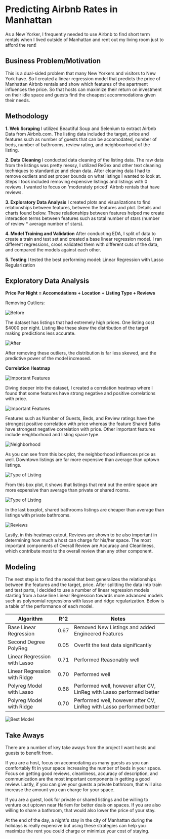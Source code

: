 # Predicting Airbnb Rates in Manhattan 

As a New Yorker, I frequently needed to use Airbnb to find short term rentals when I lived outside of Manhattan and rent out my living room just to afford the rent!

## Business Problem/Motivation
This is a dual-sided problem that many New Yorkers and visitors to New York have. So I created a linear regression model that predicts the price of Manhattan Airbnb rentals and show which features of the apartment influences the price. So that hosts can maximize their return on investment on their idle space and guests find the cheapest accommodations given their needs.

## Methodology
**1. Web Scraping**
I utilized Beautiful Soup and Selenium to extract Airbnb Data from Airbnb.com. The listing data included the target, price and features such as number of guests that can be accomodated, number of beds, number of bathrooms, review rating, and neighboorhood of the listing.

**2. Data Cleaning**
I conducted data cleaning of the listing data. The raw data from the listings was pretty messy, I utilized ReGex and other text cleaning techniques to standardize and clean data. After cleaning data I had to remove outliers and set proper bounds on what listings I wanted to look at. Steps I took included removing expensive listings and listings with 0 reviews. I wanted to focus on 'moderately priced' Airbnb rentals that have reviews. 

**3. Exploratory Data Analysis**
I created plots and visualizations to find relationships between features, between the features and plot. Details and charts found below. These relationships between features helped me create interaction terms between features such as total number of stars (number of review * average number of stars).

**4. Model Training and Validation**
After conducting EDA, I split of data to create a train and test set and created a base linear regression model. I ran different regressions, cross validated them with different cuts of the data, and compared the models against each other.  

**5. Testing**
I tested the best performing model: Linear Regression with Lasso Regularization

## Exploratory Data Analysis

**Price Per Night = Accomodations + Location + Listing Type + Reviews**

Removing Outliers:

![Before](pricedistoutliers.png)

The dataset has listings that had extremely high prices. One listing cost $4000 per night. Listing like these skew the distribution of the target making predictions less accurate.

![After](priceoutliersremoved.png)

After removing these outliers, the distribution is far less skewed, and the predictive power of the model increased.

**Correlation Heatmap**

![Important Features](Heatmap.png)

Diving deeper into the dataset, I created a correlation heatmap where I found that some features have strong negative and positive correlations with price.

![Important Features](importantfeatures.png)

Features such as Number of Guests, Beds, and Review ratings have the strongest positive correlation with price whereas the feature Shared Baths have strongest negative correlation with price. Other important features include neighborhood and listing space type. 


![Neighborhood](neighborhood_boxplot.png)

As you can see from this box plot, the neighborhood influences price as well. Downtown listings are far more expensive than average than uptown listings.


![Type of Listing](Listing_type_boxplot.png)

From this box plot, it shows that listings that rent out the entire space are more expensive than average than private or shared rooms.

![Type of Listing](shared_bath_boxplot.png)

In the last boxplot, shared bathrooms listings are cheaper than average than listings with private bathrooms.

![Reviews](reviews.png)

Lastly, in this heatmap cutout, Reviews are shown to be also important in determining how much a host can charge for his/her space. The most important components of Overall Review are Accuracy and Cleanliness, which contribute most to the overall review than any other component.


## Modeling

The next step is to find the model that best generalizes the relationships between the features and the target, price. After splitting the data into train and test parts, I decided to use a number of linear regression models starting from a base line Linear Regression towards more advanced models such as polynomial regressions with lasso and ridge regularization. Below is a table of the performance of each model. 


| Algorithm           | R^2                                    | Notes                         |
| ----------------- | --------------------------------------- | ---------------------------- |
| Base Linear Regression               | 0.67                    | Removed New Listings and added Engineered Features |
| Second Degree PolyReg                |  0.05                 | Overfit the test data significantly|
| Linear Regression with Lasso | 0.71                        | Performed Reasonably well       |
| Linear Regression  with Ridge  | 0.70| Performed well                   |
| Polyreg Model with Lasso  | 0.68| Performed well, however after CV, LinReg with Lasso performed better                   |
| Polyreg Model with Ridge  | 0.70| Performed well, however after CV, LinReg with Lasso performed better                   |


![Best Model](finalmodel.png)

## Take Aways

There are a number of key take aways from the project I want hosts and guests to benefit from. 

If you are a host, focus on accomodating as many guests as you can comfortably fit in your space increasing the number of beds in your space. Focus on getting good reviews, cleanliness, accuracy of description, and communication are the most important components in getting a good review. Lastly, if you can give your guests a private bathroom, that will also increase the amount you can charge for your space.

If you are a guest, look for private or shared listings and be willing to venture out uptown near Harlem for better deals on spaces. If you are also willing to share a bathroom, that would also lower the price of your stay.

At the end of the day, a night's stay in the city of Manhattan during the holidays is really expensive but using these strategies can help you maximize the rent you could charge or minimize your cost of staying.

